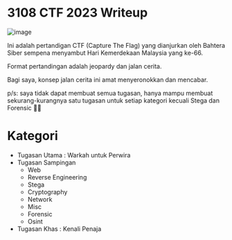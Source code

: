 # 3108 CTF 2023 Writeup

![image](https://github.com/6D756E6972/3108CTF/assets/129729880/30f71fd7-e69d-4814-a4a4-287ab7b4ac98)

Ini adalah pertandigan CTF (Capture The Flag) yang dianjurkan oleh Bahtera Siber sempena menyambut Hari Kemerdekaan Malaysia yang ke-66.

Format pertandingan adalah jeopardy dan jalan cerita.

Bagi saya, konsep jalan cerita ini amat menyeronokkan dan mencabar.

p/s: saya tidak dapat membuat semua tugasan, hanya mampu membuat sekurang-kurangnya satu tugasan untuk setiap kategori kecuali Stega dan Forensic :face_with_spiral_eyes:

# Kategori
+ Tugasan Utama : Warkah untuk Perwira
+ Tugasan Sampingan
  + Web
  + Reverse Engineering
  + Stega
  + Cryptography
  + Network
  + Misc
  + Forensic
  + Osint
+ Tugasan Khas : Kenali Penaja
